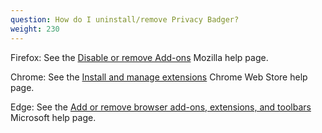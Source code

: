 ```yaml
---
question: How do I uninstall/remove Privacy Badger?
weight: 230
---
```


Firefox: See the [Disable or remove Add-ons](https://support.mozilla.org/en-US/kb/disable-or-remove-add-ons#w_disabling-and-removing-extensions) Mozilla help page.

Chrome: See the [Install and manage extensions](https://support.google.com/chrome_webstore/answer/2664769?hl=en) Chrome Web Store help page.

Edge: See the [Add or remove browser add-ons, extensions, and toolbars](https://support.microsoft.com/en-us/help/4027935/microsoft-edge-add-or-remove-browser-extensions) Microsoft help page.
